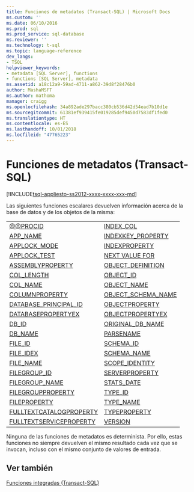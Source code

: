 ```yaml
---
title: Funciones de metadatos (Transact-SQL) | Microsoft Docs
ms.custom: ''
ms.date: 06/10/2016
ms.prod: sql
ms.prod_service: sql-database
ms.reviewer: ''
ms.technology: t-sql
ms.topic: language-reference
dev_langs:
- TSQL
helpviewer_keywords:
- metadata [SQL Server], functions
- functions [SQL Server], metadata
ms.assetid: a18c12a9-59ad-4711-a862-39d8f28476b0
author: MashaMSFT
ms.author: mathoma
manager: craigg
ms.openlocfilehash: 34a892ade297bacc380cb536d42d54ead7b10d1e
ms.sourcegitcommit: 61381ef939415fe019285def9450d7583df1fed0
ms.translationtype: HT
ms.contentlocale: es-ES
ms.lasthandoff: 10/01/2018
ms.locfileid: "47765223"
---
```

# <a name="metadata-functions-transact-sql"></a>Funciones de metadatos (Transact-SQL)
[!INCLUDE[tsql-appliesto-ss2012-xxxx-xxxx-xxx-md](../../includes/tsql-appliesto-ss2012-xxxx-xxxx-xxx-md.md)]

  Las siguientes funciones escalares devuelven información acerca de la base de datos y de los objetos de la misma:  
  
|||  
|-|-|  
|[@@PROCID](../../t-sql/functions/procid-transact-sql.md)|[INDEX_COL](../../t-sql/functions/index-col-transact-sql.md)|  
|[APP_NAME](../../t-sql/functions/app-name-transact-sql.md)|[INDEXKEY_PROPERTY](../../t-sql/functions/indexkey-property-transact-sql.md)|  
|[APPLOCK_MODE](../../t-sql/functions/applock-mode-transact-sql.md)|[INDEXPROPERTY](../../t-sql/functions/indexproperty-transact-sql.md)|  
|[APPLOCK_TEST](../../t-sql/functions/applock-test-transact-sql.md)|[NEXT VALUE FOR](../../t-sql/functions/next-value-for-transact-sql.md)|  
|[ASSEMBLYPROPERTY](../../t-sql/functions/assemblyproperty-transact-sql.md)|[OBJECT_DEFINITION](../../t-sql/functions/object-definition-transact-sql.md)|  
|[COL_LENGTH](../../t-sql/functions/col-length-transact-sql.md)|[OBJECT_ID](../../t-sql/functions/object-id-transact-sql.md)|  
|[COL_NAME](../../t-sql/functions/col-name-transact-sql.md)|[OBJECT_NAME](../../t-sql/functions/object-name-transact-sql.md)|  
|[COLUMNPROPERTY](../../t-sql/functions/columnproperty-transact-sql.md)|[OBJECT_SCHEMA_NAME](../../t-sql/functions/object-schema-name-transact-sql.md)|  
|[DATABASE_PRINCIPAL_ID](../../t-sql/functions/database-principal-id-transact-sql.md)|[OBJECTPROPERTY](../../t-sql/functions/objectproperty-transact-sql.md)|  
|[DATABASEPROPERTYEX](../../t-sql/functions/databasepropertyex-transact-sql.md)|[OBJECTPROPERTYEX](../../t-sql/functions/objectpropertyex-transact-sql.md)|  
|[DB_ID](../../t-sql/functions/db-id-transact-sql.md)|[ORIGINAL_DB_NAME](../../t-sql/functions/original-db-name-transact-sql.md)|  
|[DB_NAME](../../t-sql/functions/db-name-transact-sql.md)|[PARSENAME](../../t-sql/functions/parsename-transact-sql.md)|  
|[FILE_ID](../../t-sql/functions/file-id-transact-sql.md)|[SCHEMA_ID](../../t-sql/functions/schema-id-transact-sql.md)|  
|[FILE_IDEX](../../t-sql/functions/file-idex-transact-sql.md)|[SCHEMA_NAME](../../t-sql/functions/schema-name-transact-sql.md)|  
|[FILE_NAME](../../t-sql/functions/file-name-transact-sql.md)|[SCOPE_IDENTITY](../../t-sql/functions/scope-identity-transact-sql.md)|  
|[FILEGROUP_ID](../../t-sql/functions/filegroup-id-transact-sql.md)|[SERVERPROPERTY](../../t-sql/functions/serverproperty-transact-sql.md)|  
|[FILEGROUP_NAME](../../t-sql/functions/filegroup-name-transact-sql.md)|[STATS_DATE](../../t-sql/functions/stats-date-transact-sql.md)|  
|[FILEGROUPPROPERTY](../../t-sql/functions/filegroupproperty-transact-sql.md)|[TYPE_ID](../../t-sql/functions/type-id-transact-sql.md)|  
|[FILEPROPERTY](../../t-sql/functions/fileproperty-transact-sql.md)|[TYPE_NAME](../../t-sql/functions/type-name-transact-sql.md)|  
|[FULLTEXTCATALOGPROPERTY](../../t-sql/functions/fulltextcatalogproperty-transact-sql.md)|[TYPEPROPERTY](../../t-sql/functions/typeproperty-transact-sql.md)|  
|[FULLTEXTSERVICEPROPERTY](../../t-sql/functions/fulltextserviceproperty-transact-sql.md)|[VERSION](../../t-sql/functions/version-transact-sql-metadata-functions.md)|  
  
 Ninguna de las funciones de metadatos es determinista. Por ello, estas funciones no siempre devuelven el mismo resultado cada vez que se invocan, incluso con el mismo conjunto de valores de entrada.  
  
## <a name="see-also"></a>Ver también  
 [Funciones integradas &#40;Transact-SQL&#41;](~/t-sql/functions/functions.md)  
  
  

